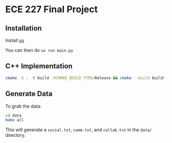 # ECE 227 Final Project

## Installation

Install [uv](https://github.com/astral-sh/uv)

You can then do `uv run main.py`

## C++ Implementation

```bash
cmake -S . -B build -DCMAKE_BUILD_TYPE=Release && cmake --build build -j
```

## Generate Data

To grab the data:
```bash
cd data
make all
```

This will generate a `social.txt`, `comm.txt`, and `collab.txt` in the `data/` directory.